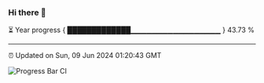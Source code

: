 ### Hi there 👋

⏳ Year progress { █████████████▁▁▁▁▁▁▁▁▁▁▁▁▁▁▁▁▁ } 43.73 %

---

⏰ Updated on Sun, 09 Jun 2024 01:20:43 GMT

![Progress Bar CI](https://github.com/liununu/liununu/workflows/Progress%20Bar%20CI/badge.svg)

